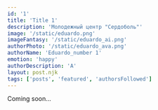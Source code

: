 ```yaml
---
id: '1'
title: 'Title 1'
description: 'Молодежный центр "Сердоболь"'
image: '/static/eduardo.png'
imageFantasy: '/static/eduardo_ai.png'
authorPhoto: '/static/eduardo_ava.png'
authorName: 'Eduardo_number 1'
emotion: 'happy'
authorDescription: 'А'
layout: post.njk
tags: ['posts', 'featured', 'authorsFollowed']
---
```


Coming soon...

